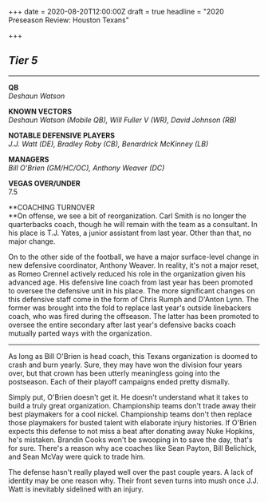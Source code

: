 +++
date = 2020-08-20T12:00:00Z
draft = true
headline = "2020 Preseason Review: Houston Texans"

+++
## _Tier 5_

***

**QB**  
_Deshaun Watson_

**KNOWN VECTORS**  
_Deshaun Watson (Mobile QB), Will Fuller V (WR), David Johnson (RB)_

**NOTABLE DEFENSIVE PLAYERS**  
_J.J. Watt (DE), Bradley Roby (CB), Benardrick McKinney (LB)_

**MANAGERS**  
_Bill O'Brien (GM/HC/OC), Anthony Weaver (DC)_

**VEGAS OVER/UNDER**  
7\.5

**COACHING TURNOVER  
**On offense, we see a bit of reorganization. Carl Smith is no longer the quarterbacks coach, though he will remain with the team as a consultant. In his place is T.J. Yates, a junior assistant from last year. Other than that, no major change.

On to the other side of the football, we have a major surface-level change in new defensive coordinator, Anthony Weaver. In reality, it's not a major reset, as Romeo Crennel actively reduced his role in the organization given his advanced age. His defensive line coach from last year has been promoted to oversee the defensive unit in his place. The more significant changes on this defensive staff come in the form of Chris Rumph and D'Anton Lynn. The former was brought into the fold to replace last year's outside linebackers coach, who was fired during the offseason. The latter has been promoted to oversee the entire secondary after last year's defensive backs coach mutually parted ways with the organization.

***

As long as Bill O'Brien is head coach, this Texans organization is doomed to crash and burn yearly. Sure, they may have won the division four years over, but that crown has been utterly meaningless going into the postseason. Each of their playoff campaigns ended pretty dismally.

Simply put, O'Brien doesn't get it. He doesn't understand what it takes to build a truly great organization. Championship teams don't trade away their best playmakers for a cool nickel. Championship teams don't then replace those playmakers for busted talent with elaborate injury histories. If O'Brien expects this defense to not miss a beat after donating away Nuke Hopkins, he's mistaken. Brandin Cooks won't be swooping in to save the day, that's for sure. There's a reason why ace coaches like Sean Payton, Bill Belichick, and Sean McVay were quick to trade him.

The defense hasn't really played well over the past couple years. A lack of identity may be one reason why. Their front seven turns into mush once J.J. Watt is inevitably sidelined with an injury.